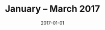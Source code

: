 ---
date: 2017-01-01
title:  January – March 2017
category: programme-trailers
code: <iframe src="https://player.vimeo.com/video/438513880?color=b4d7ad&title=0&byline=0&portrait=0" width="640" height="346" frameborder="0" allow="autoplay; fullscreen" allowfullscreen></iframe>
---